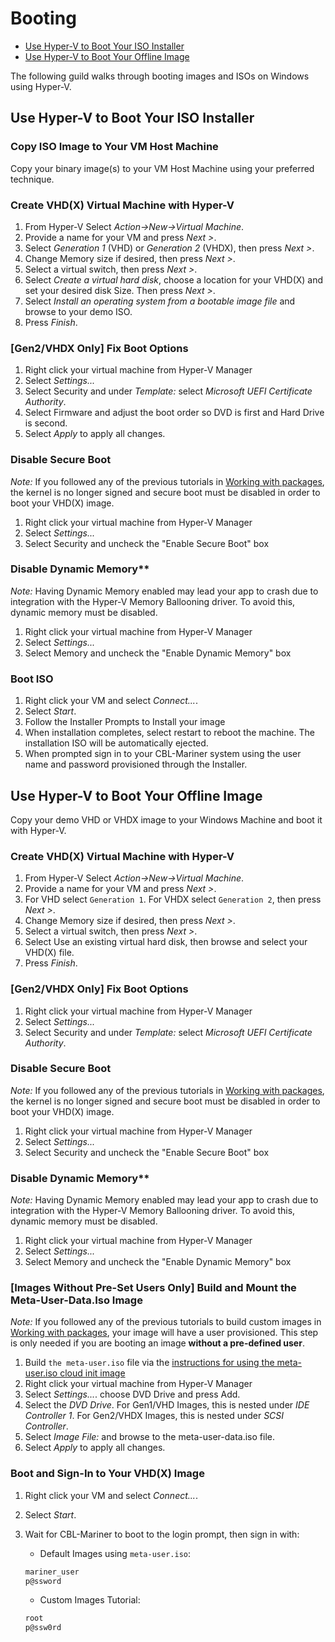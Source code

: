 # Booting

- [Use Hyper-V to Boot Your ISO Installer](#use-hyper-v-to-boot-your-iso-installer)
- [Use Hyper-V to Boot Your Offline Image](#use-hyper-v-to-boot-your-offline-image)

The following guild walks through booting images and ISOs on Windows using Hyper-V.

## Use Hyper-V to Boot Your ISO Installer

### Copy ISO Image to Your VM Host Machine

Copy your binary image(s) to your VM Host Machine using your preferred technique.

### Create VHD(X) Virtual Machine with Hyper-V

1. From Hyper-V Select _Action->New->Virtual Machine_.
1. Provide a name for your VM and press _Next >_.
1. Select _Generation 1_ (VHD) or _Generation 2_ (VHDX), then press _Next >_.
1. Change Memory size if desired, then press _Next >_.
1. Select a virtual switch, then press _Next >_.
1. Select _Create a virtual hard disk_, choose a location for your VHD(X) and set your desired disk Size.  Then press _Next >_.
1. Select _Install an operating system from a bootable image file_ and browse to your demo ISO.
1. Press _Finish_.

### [Gen2/VHDX Only] Fix Boot Options

1. Right click your virtual machine from Hyper-V Manager
1. Select _Settings..._
1. Select Security and under _Template:_ select _Microsoft UEFI Certificate Authority_.
1. Select Firmware and adjust the boot order so DVD is first and Hard Drive is second.
1. Select _Apply_ to apply all changes.

### Disable Secure Boot

_Note:_ If you followed any of the previous tutorials in [Working with packages](/docs/packages/working_with_packages.md), the kernel is no longer signed and secure boot must be disabled in order to boot your VHD(X) image.

1. Right click your virtual machine from Hyper-V Manager
1. Select _Settings..._
1. Select Security and uncheck the "Enable Secure Boot" box

### Disable Dynamic Memory**

_Note:_ Having Dynamic Memory enabled may lead your app to crash due to integration with the Hyper-V Memory Ballooning driver. To avoid this, dynamic memory must be disabled.

1. Right click your virtual machine from Hyper-V Manager
1. Select _Settings..._
1. Select Memory and uncheck the "Enable Dynamic Memory" box

### Boot ISO

1. Right click your VM and select _Connect..._.
1. Select _Start_.
1. Follow the Installer Prompts to Install your image
1. When installation completes, select restart to reboot the machine. The installation ISO will be automatically ejected.
1. When prompted sign in to your CBL-Mariner system using the user name and password provisioned through the Installer.

## Use Hyper-V to Boot Your Offline Image

Copy your demo VHD or VHDX image to your Windows Machine and boot it with Hyper-V.

### Create VHD(X) Virtual Machine with Hyper-V

1. From Hyper-V Select _Action->New->Virtual Machine_.
1. Provide a name for your VM and press _Next >_.
1. For VHD select `Generation 1`. For VHDX select `Generation 2`, then press _Next >_.
1. Change Memory size if desired, then press _Next >_.
1. Select a virtual switch, then press _Next >_.
1. Select Use an existing virtual hard disk, then browse and select your VHD(X) file.
1. Press _Finish_.

### [Gen2/VHDX Only] Fix Boot Options

1. Right click your virtual machine from Hyper-V Manager
1. Select _Settings..._
1. Select Security and under _Template:_ select _Microsoft UEFI Certificate Authority_.

### Disable Secure Boot

_Note:_ If you followed any of the previous tutorials in [Working with packages](/docs/packages/working_with_packages.md), the kernel is no longer signed and secure boot must be disabled in order to boot your VHD(X) image.

1. Right click your virtual machine from Hyper-V Manager
1. Select _Settings..._
1. Select Security and uncheck the "Enable Secure Boot" box

### Disable Dynamic Memory**

_Note:_ Having Dynamic Memory enabled may lead your app to crash due to integration with the Hyper-V Memory Ballooning driver. To avoid this, dynamic memory must be disabled.

1. Right click your virtual machine from Hyper-V Manager
1. Select _Settings..._
1. Select Memory and uncheck the "Enable Dynamic Memory" box

### [Images Without Pre-Set Users Only] Build and Mount the Meta-User-Data.Iso Image

_Note:_ If you followed any of the previous tutorials to build custom images in [Working with packages](/docs/packages/working_with_packages.md), your image will have a user provisioned. This step is only needed if you are booting an image **without a pre-defined user**.

1. Build `the meta-user.iso` file via the [instructions for using the meta-user.iso cloud init image](/docs/getting_started/default_images.md#build-the-cloud-init-configuration-image)
1. Right click your virtual machine from Hyper-V Manager
1. Select _Settings..._.
choose DVD Drive and press Add.
1. Select the _DVD Drive_. For Gen1/VHD Images, this is nested under _IDE Controller 1_. For Gen2/VHDX Images, this is nested under _SCSI Controller_.
1. Select _Image File:_ and browse to the meta-user-data.iso file.
1. Select _Apply_ to apply all changes.

### Boot and Sign-In to Your VHD(X) Image

1. Right click your VM and select _Connect..._.
1. Select _Start_.
1. Wait for CBL-Mariner to boot to the login prompt, then sign in with:
   - Default Images using `meta-user.iso`:

    ```bash
    mariner_user
    p@ssword
    ```

   - Custom Images Tutorial:

    ```bash
    root
    p@ssw0rd
    ```
